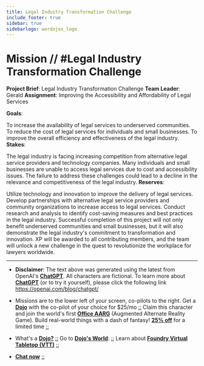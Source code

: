 ```yaml
---
title: Legal Industry Transformation Challenge
include_footer: true
sidebar: true
sidebarlogo: wordojos_logo
---
```

# Mission // #Legal Industry Transformation Challenge

**Project Brief**:
Legal Industry Transformation Challenge
**Team Leader**: Gerald
**Assignment**: Improving the Accessibility and Affordability of Legal Services

**Goals**:

To increase the availability of legal services to underserved communities.
To reduce the cost of legal services for individuals and small businesses.
To improve the overall efficiency and effectiveness of the legal industry.
**Stakes**:

The legal industry is facing increasing competition from alternative legal service providers and technology companies.
Many individuals and small businesses are unable to access legal services due to cost and accessibility issues.
The failure to address these challenges could lead to a decline in the relevance and competitiveness of the legal industry.
**Reserves**:

Utilize technology and innovation to improve the delivery of legal services.
Develop partnerships with alternative legal service providers and community organizations to increase access to legal services.
Conduct research and analysis to identify cost-saving measures and best practices in the legal industry.
Successful completion of this project will not only benefit underserved communities and small businesses, but it will also demonstrate the legal industry's commitment to transformation and innovation. XP will be awarded to all contributing members, and the team will unlock a new challenge in the quest to revolutionize the workplace for lawyers worldwide.

---

* **Disclaimer**: The text above was generated using the latest from OpenAI's [**ChatGPT**](https://openai.com/blog/chatgpt/).  All characters are fictional.  To learn more about [**ChatGPT**](https://openai.com/blog/chatgpt/) (or to try it yourself), please click the following link https://openai.com/blog/chatgpt/

* Missions are to the lower left of your screen, co-pilots to the right. Get a [**Dojo**](https://workmates.live/marketplace) with the co-pilot of your choice for $25/mo [::](https://workmates.live/marketplace)  Claim this character and join the world's first [**Office AARG**](https://dojos.world) (Augmented Alternate Reality Game). Build real-world things with a dash of fantasy! [**25% off**](https://blog.workmates.live/deal-on-a-dojo) for a limited time [::](https://blog.workmates.live/deal-on-a-dojo) 

* What's a [**Dojo?**](https://workdojos.com) [::](https://workdojos.com)  Go to [**Dojo's World**](https://dojos.world): [::](https://dojos.world)  Learn about [**Foundry Virtual Tabletop (VTT)**](https://foundryvtt.com) [::](https://foundryvtt.com/)

* [**Chat now**](https://chat.workmates.live/channel/support) [::](https://chat.workmates.live/channel/support)